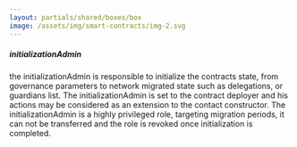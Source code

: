 ```yaml
---
layout: partials/shared/boxes/box
image: /assets/img/smart-contracts/img-2.svg
---
```


##### initializationAdmin

the initializationAdmin is responsible to initialize the contracts state, from governance parameters to network migrated state such as delegations, or guardians list. The initializationAdmin is set to the contract deployer and his actions may be considered as an extension to the contact constructor. The initializationAdmin is a highly privileged role, targeting migration periods, it can not be transferred and the role is revoked once initialization is completed.
